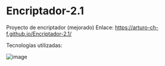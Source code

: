 # Encriptador-2.1
Proyecto de encriptador (mejorado)
Enlace: https://arturo-ch-f.github.io/Encriptador-2.1/

Tecnologías utilizadas:

![image](https://user-images.githubusercontent.com/107152387/222974606-4c6d448b-2460-4d64-9fda-9c456610f1f6.png)

